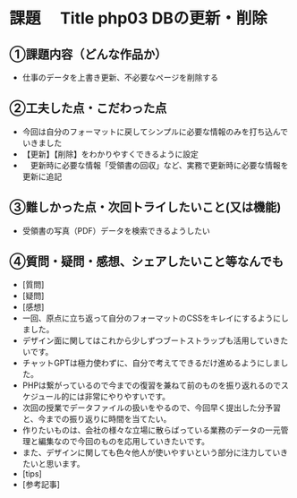 # 
# 課題　 Title php03 DBの更新・削除

## ①課題内容（どんな作品か）
- 仕事のデータを上書き更新、不必要なページを削除する

## ②工夫した点・こだわった点
- 今回は自分のフォーマットに戻してシンプルに必要な情報のみを打ち込んでいきました
- 【更新】【削除】をわかりやすくできるように設定
- 　更新時に必要な情報「受領書の回収」など、実務で更新時に必要な情報を更新に追記

## ③難しかった点・次回トライしたいこと(又は機能)
- 受領書の写真（PDF）データを検索できるようしたい

## ④質問・疑問・感想、シェアしたいこと等なんでも
- [質問]　
- [疑問]
- [感想]
- 一回、原点に立ち返って自分のフォーマットのCSSをキレイにするようにしました。
- デザイン面に関してはこれから少しずつブートストラップも活用していきたいです。
- チャットGPTは極力使わずに、自分で考えてできるだけ進めるようにしました。
- PHPは繋がっているので今までの復習を兼ねて前のものを振り返れるのでスケジュール的には非常にやりやすいです。
- 次回の授業でデータファイルの扱いをやるので、今回早く提出した分予習と、今までの振り返りに時間を当てたい。
- 作りたいものは、会社の様々な立場に散らばっている業務のデータの一元管理と編集なので今回のものを応用していきたいです。
- また、デザインに関しても色々他人が使いやすいという部分に注力していきたいと思います。
- [tips]
- [参考記事]
